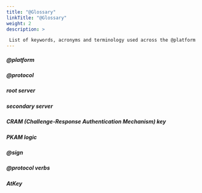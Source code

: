 ```yaml
---
title: "@Glossary"
linkTitle: "@Glossary"
weight: 2
description: >

 List of keywords, acronyms and terminology used across the @platform
---
```



##### @platform

##### @protocol

##### root server

##### secondary server

#####  CRAM (Challenge-Response Authentication Mechanism) key

##### PKAM logic

##### @sign

##### @protocol verbs

##### AtKey




